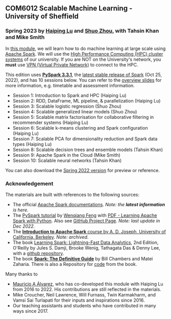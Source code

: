 ## COM6012 Scalable Machine Learning - University of Sheffield

### Spring 2023 by [Haiping Lu](http://staffwww.dcs.shef.ac.uk/people/H.Lu/) and [Shuo Zhou](https://shuo-zhou.github.io/), with Tahsin Khan and Mike Smith

In [this module](http://www.dcs.shef.ac.uk/intranet/teaching/public/modules/msc/com6012.html), we will learn how to do machine learning at large scale using [Apache Spark](https://spark.apache.org/).
We will use the [High Performance Computing (HPC) cluster systems](https://docs.hpc.shef.ac.uk/en/latest/hpc/index.html) of our university. If you are NOT on the University's network, you **must** use [VPN (Virtual Private Network)](https://www.sheffield.ac.uk/it-services/vpn) to connect to the HPC.

This edition uses [**PySpark 3.3.1**](https://spark.apache.org/docs/3.3.1/api/python/index.html#), the [latest stable release of Spark](https://spark.apache.org/releases/spark-release-3-3-1.html) (Oct 25, 2022), and has 10 sessions below. You can refer to the [overview slides](https://github.com/haipinglu/ScalableML/blob/master/Slides/Overview-COM6012-2023.pdf) for more information, e.g. timetable and assessment information.

* Session 1: Introduction to Spark and HPC (Haiping Lu)
* Session 2: RDD, DataFrame, ML pipeline, & parallelization (Haiping Lu)
* Session 3: Scalable logistic regression (Shuo Zhou)
* Session 4: Scalable generalized linear models (Shuo Zhou)
* Session 5: Scalable matrix factorisation for collaborative filtering in recommender systems (Haiping Lu)
* Session 6: Scalable k-means clustering and Spark configuration (Haiping Lu)
* Session 7: Scalable PCA for dimensionality reduction and Spark data types (Haiping Lu)
* Session 8: Scalable decision trees and ensemble models (Tahsin Khan)
* Session 9: Apache Spark in the Cloud (Mike Smith)
* Session 10: Scalable neural networks (Tahsin Khan)

You can also download the [Spring 2022 version](https://github.com/haipinglu/ScalableML/archive/refs/tags/v2022.zip) for preview or reference.

### Acknowledgement

The materials are built with references to the following sources:

* The official [Apache Spark documentations](https://spark.apache.org/). *Note: the **latest information** is here.*
* The [PySpark tutorial](https://runawayhorse001.github.io/LearningApacheSpark/) by [Wenqiang Feng](https://www.linkedin.com/in/wenqiang-feng-ph-d-51a93742/) with [PDF - Learning Apache Spark with Python](https://runawayhorse001.github.io/LearningApacheSpark/pyspark.pdf). Also see [GitHub Project Page](https://github.com/runawayhorse001/LearningApacheSpark). *Note: last update in Dec 2022.*
* The [**Introduction to Apache Spark** course by A. D. Joseph, University of California, Berkeley](https://www.mooc-list.com/course/introduction-apache-spark-edx). *Note: archived.*
* The book [Learning Spark: Lightning-Fast Data Analytics](https://www.oreilly.com/library/view/learning-spark-2nd/9781492050032/), 2nd Edition, O'Reilly by Jules S. Damji, Brooke Wenig, Tathagata Das & Denny Lee, with a [github repository](https://github.com/databricks/LearningSparkV2).
* The book [**Spark: The Definitive Guide**](https://books.google.co.uk/books/about/Spark.html?id=urjpAQAACAAJ&redir_esc=y) by Bill Chambers and Matei Zaharia. There is also a Repository for [code](https://github.com/databricks/Spark-The-Definitive-Guide) from the book.

Many thanks to

* [Mauricio A Álvarez](https://maalvarezl.github.io/), who has co-developed this module with Haiping Lu from 2016 to 2022. His contributions are still reflected in the materials.
* Mike Croucher, Neil Lawrence, Will Furnass, Twin Karmakharm, and Vamsi Sai Turlapati for their inputs and inspirations since 2016.
* Our teaching assistants and students who have contributed in many ways since 2017.
